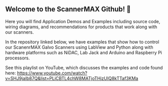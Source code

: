 ## Welcome to the ScannerMAX Github! 👋

Here you will find Application Demos and Examples including source code, wiring diagrams, and recommendations for products that work along with our scanners.

In the repository linked below, we have examples that show how to control our ScanenrMAX Galvo Scanners using LabView and Python along with hardware platforms such as NiDAC, Lab Jack and Arduino and Raspberry Pi processors.

See this playlist on YouTube, which discusses the examples and code found here:
https://www.youtube.com/watch?v=SHJ9jaIb87Q&list=PLiCBTL4chW8MATjoTHjzUIQ8kTTaf3KMa

